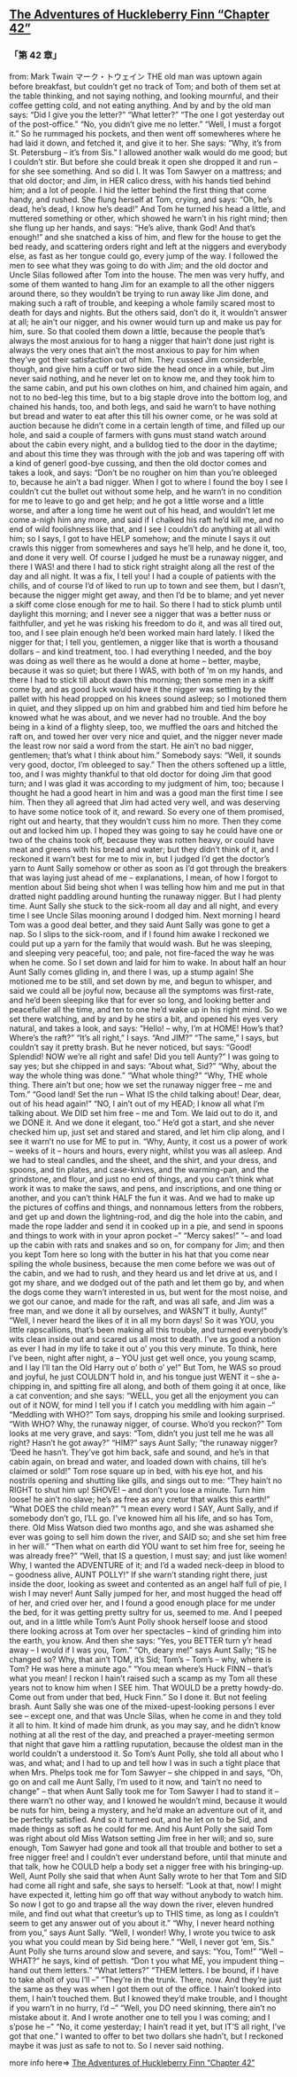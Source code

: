 ## [The Adventures of Huckleberry Finn “Chapter 42”](https://www.beanreading.com/ja/article/808?source=github )  
###  「第 42 章」 
  from:  Mark Twain マーク・トウェイン 
THE old man was uptown again before breakfast, but couldn’t get no track of Tom; and both of them set at the table thinking, and not saying nothing, and looking mournful, and their coffee getting cold, and not eating anything. And by and by the old man says:
“Did I give you the letter?”
“What letter?”
“The one I got yesterday out of the post-office.”
“No, you didn’t give me no letter.”
“Well, I must a forgot it.”
So he rummaged his pockets, and then went off somewheres where he had laid it down, and fetched it, and give it to her. She says:
“Why, it’s from St. Petersburg – it’s from Sis.”
I allowed another walk would do me good; but I couldn’t stir. But before she could break it open she dropped it and run – for she see something. And so did I. It was Tom Sawyer on a mattress; and that old doctor; and Jim, in HER calico dress, with his hands tied behind him; and a lot of people. I hid the letter behind the first thing that come handy, and rushed. She flung herself at Tom, crying, and says:
“Oh, he’s dead, he’s dead, I know he’s dead!”
And Tom he turned his head a little, and muttered something or other, which showed he warn’t in his right mind; then she flung up her hands, and says:
“He’s alive, thank God! And that’s enough!” and she snatched a kiss of him, and flew for the house to get the bed ready, and scattering orders right and left at the niggers and everybody else, as fast as her tongue could go, every jump of the way.
I followed the men to see what they was going to do with Jim; and the old doctor and Uncle Silas followed after Tom into the house. The men was very huffy, and some of them wanted to hang Jim for an example to all the other niggers around there, so they wouldn’t be trying to run away like Jim done, and making such a raft of trouble, and keeping a whole family scared most to death for days and nights. But the others said, don’t do it, it wouldn’t answer at all; he ain’t our nigger, and his owner would turn up and make us pay for him, sure. So that cooled them down a little, because the people that’s always the most anxious for to hang a nigger that hain’t done just right is always the very ones that ain’t the most anxious to pay for him when they’ve got their satisfaction out of him.
They cussed Jim considerble, though, and give him a cuff or two side the head once in a while, but Jim never said nothing, and he never let on to know me, and they took him to the same cabin, and put his own clothes on him, and chained him again, and not to no bed-leg this time, but to a big staple drove into the bottom log, and chained his hands, too, and both legs, and said he warn’t to have nothing but bread and water to eat after this till his owner come, or he was sold at auction because he didn’t come in a certain length of time, and filled up our hole, and said a couple of farmers with guns must stand watch around about the cabin every night, and a bulldog tied to the door in the daytime; and about this time they was through with the job and was tapering off with a kind of generl good-bye cussing, and then the old doctor comes and takes a look, and says:
“Don’t be no rougher on him than you’re obleeged to, because he ain’t a bad nigger. When I got to where I found the boy I see I couldn’t cut the bullet out without some help, and he warn’t in no condition for me to leave to go and get help; and he got a little worse and a little worse, and after a long time he went out of his head, and wouldn’t let me come a-nigh him any more, and said if I chalked his raft he’d kill me, and no end of wild foolishness like that, and I see I couldn’t do anything at all with him; so I says, I got to have HELP somehow; and the minute I says it out crawls this nigger from somewheres and says he’ll help, and he done it, too, and done it very well. Of course I judged he must be a runaway nigger, and there I WAS! and there I had to stick right straight along all the rest of the day and all night. It was a fix, I tell you! I had a couple of patients with the chills, and of course I’d of liked to run up to town and see them, but I dasn’t, because the nigger might get away, and then I’d be to blame; and yet never a skiff come close enough for me to hail. So there I had to stick plumb until daylight this morning; and I never see a nigger that was a better nuss or faithfuller, and yet he was risking his freedom to do it, and was all tired out, too, and I see plain enough he’d been worked main hard lately. I liked the nigger for that; I tell you, gentlemen, a nigger like that is worth a thousand dollars – and kind treatment, too. I had everything I needed, and the boy was doing as well there as he would a done at home – better, maybe, because it was so quiet; but there I WAS, with both of ‘m on my hands, and there I had to stick till about dawn this morning; then some men in a skiff come by, and as good luck would have it the nigger was setting by the pallet with his head propped on his knees sound asleep; so I motioned them in quiet, and they slipped up on him and grabbed him and tied him before he knowed what he was about, and we never had no trouble. And the boy being in a kind of a flighty sleep, too, we muffled the oars and hitched the raft on, and towed her over very nice and quiet, and the nigger never made the least row nor said a word from the start. He ain’t no bad nigger, gentlemen; that’s what I think about him.”
Somebody says:
“Well, it sounds very good, doctor, I’m obleeged to say.”
Then the others softened up a little, too, and I was mighty thankful to that old doctor for doing Jim that good turn; and I was glad it was according to my judgment of him, too; because I thought he had a good heart in him and was a good man the first time I see him. Then they all agreed that Jim had acted very well, and was deserving to have some notice took of it, and reward. So every one of them promised, right out and hearty, that they wouldn’t cuss him no more.
Then they come out and locked him up. I hoped they was going to say he could have one or two of the chains took off, because they was rotten heavy, or could have meat and greens with his bread and water; but they didn’t think of it, and I reckoned it warn’t best for me to mix in, but I judged I’d get the doctor’s yarn to Aunt Sally somehow or other as soon as I’d got through the breakers that was laying just ahead of me – explanations, I mean, of how I forgot to mention about Sid being shot when I was telling how him and me put in that dratted night paddling around hunting the runaway nigger.
But I had plenty time. Aunt Sally she stuck to the sick-room all day and all night, and every time I see Uncle Silas mooning around I dodged him.
Next morning I heard Tom was a good deal better, and they said Aunt Sally was gone to get a nap. So I slips to the sick-room, and if I found him awake I reckoned we could put up a yarn for the family that would wash. But he was sleeping, and sleeping very peaceful, too; and pale, not fire-faced the way he was when he come. So I set down and laid for him to wake. In about half an hour Aunt Sally comes gliding in, and there I was, up a stump again! She motioned me to be still, and set down by me, and begun to whisper, and said we could all be joyful now, because all the symptoms was first-rate, and he’d been sleeping like that for ever so long, and looking better and peacefuller all the time, and ten to one he’d wake up in his right mind.
So we set there watching, and by and by he stirs a bit, and opened his eyes very natural, and takes a look, and says:
“Hello! – why, I’m at HOME! How’s that? Where’s the raft?”
“It’s all right,” I says.
“And JIM?”
“The same,” I says, but couldn’t say it pretty brash. But he never noticed, but says:
“Good! Splendid! NOW we’re all right and safe! Did you tell Aunty?”
I was going to say yes; but she chipped in and says: “About what, Sid?”
“Why, about the way the whole thing was done.”
“What whole thing?”
“Why, THE whole thing. There ain’t but one; how we set the runaway nigger free – me and Tom.”
“Good land! Set the run – What IS the child talking about! Dear, dear, out of his head again!”
“NO, I ain’t out of my HEAD; I know all what I’m talking about. We DID set him free – me and Tom. We laid out to do it, and we DONE it. And we done it elegant, too.” He’d got a start, and she never checked him up, just set and stared and stared, and let him clip along, and I see it warn’t no use for ME to put in. “Why, Aunty, it cost us a power of work – weeks of it – hours and hours, every night, whilst you was all asleep. And we had to steal candles, and the sheet, and the shirt, and your dress, and spoons, and tin plates, and case-knives, and the warming-pan, and the grindstone, and flour, and just no end of things, and you can’t think what work it was to make the saws, and pens, and inscriptions, and one thing or another, and you can’t think HALF the fun it was. And we had to make up the pictures of coffins and things, and nonnamous letters from the robbers, and get up and down the lightning-rod, and dig the hole into the cabin, and made the rope ladder and send it in cooked up in a pie, and send in spoons and things to work with in your apron pocket –”
“Mercy sakes!”
”– and load up the cabin with rats and snakes and so on, for company for Jim; and then you kept Tom here so long with the butter in his hat that you come near spiling the whole business, because the men come before we was out of the cabin, and we had to rush, and they heard us and let drive at us, and I got my share, and we dodged out of the path and let them go by, and when the dogs come they warn’t interested in us, but went for the most noise, and we got our canoe, and made for the raft, and was all safe, and Jim was a free man, and we done it all by ourselves, and WASN’T it bully, Aunty!”
“Well, I never heard the likes of it in all my born days! So it was YOU, you little rapscallions, that’s been making all this trouble, and turned everybody’s wits clean inside out and scared us all most to death. I’ve as good a notion as ever I had in my life to take it out o’ you this very minute. To think, here I’ve been, night after night, a – YOU just get well once, you young scamp, and I lay I’ll tan the Old Harry out o’ both o’ ye!”
But Tom, he WAS so proud and joyful, he just COULDN’T hold in, and his tongue just WENT it – she a-chipping in, and spitting fire all along, and both of them going it at once, like a cat convention; and she says:
“WELL, you get all the enjoyment you can out of it NOW, for mind I tell you if I catch you meddling with him again –”
“Meddling with WHO?” Tom says, dropping his smile and looking surprised.
“With WHO? Why, the runaway nigger, of course. Who’d you reckon?”
Tom looks at me very grave, and says:
“Tom, didn’t you just tell me he was all right? Hasn’t he got away?”
“HIM?” says Aunt Sally; “the runaway nigger? ‘Deed he hasn’t. They’ve got him back, safe and sound, and he’s in that cabin again, on bread and water, and loaded down with chains, till he’s claimed or sold!”
Tom rose square up in bed, with his eye hot, and his nostrils opening and shutting like gills, and sings out to me:
“They hain’t no RIGHT to shut him up! SHOVE! – and don’t you lose a minute. Turn him loose! he ain’t no slave; he’s as free as any cretur that walks this earth!”
“What DOES the child mean?”
“I mean every word I SAY, Aunt Sally, and if somebody don’t go, I’LL go. I’ve knowed him all his life, and so has Tom, there. Old Miss Watson died two months ago, and she was ashamed she ever was going to sell him down the river, and SAID so; and she set him free in her will.”
“Then what on earth did YOU want to set him free for, seeing he was already free?”
“Well, that IS a question, I must say; and just like women! Why, I wanted the ADVENTURE of it; and I’d a waded neck-deep in blood to – goodness alive, AUNT POLLY!”
If she warn’t standing right there, just inside the door, looking as sweet and contented as an angel half full of pie, I wish I may never!
Aunt Sally jumped for her, and most hugged the head off of her, and cried over her, and I found a good enough place for me under the bed, for it was getting pretty sultry for us, seemed to me. And I peeped out, and in a little while Tom’s Aunt Polly shook herself loose and stood there looking across at Tom over her spectacles – kind of grinding him into the earth, you know. And then she says:
“Yes, you BETTER turn y’r head away – I would if I was you, Tom.”
“Oh, deary me!” says Aunt Sally; “IS he changed so? Why, that ain’t TOM, it’s Sid; Tom’s – Tom’s – why, where is Tom? He was here a minute ago.”
“You mean where’s Huck FINN – that’s what you mean! I reckon I hain’t raised such a scamp as my Tom all these years not to know him when I SEE him. That WOULD be a pretty howdy-do. Come out from under that bed, Huck Finn.”
So I done it. But not feeling brash.
Aunt Sally she was one of the mixed-upest-looking persons I ever see – except one, and that was Uncle Silas, when he come in and they told it all to him. It kind of made him drunk, as you may say, and he didn’t know nothing at all the rest of the day, and preached a prayer-meeting sermon that night that gave him a rattling ruputation, because the oldest man in the world couldn’t a understood it. So Tom’s Aunt Polly, she told all about who I was, and what; and I had to up and tell how I was in such a tight place that when Mrs. Phelps took me for Tom Sawyer – she chipped in and says, “Oh, go on and call me Aunt Sally, I’m used to it now, and ‘tain’t no need to change” – that when Aunt Sally took me for Tom Sawyer I had to stand it – there warn’t no other way, and I knowed he wouldn’t mind, because it would be nuts for him, being a mystery, and he’d make an adventure out of it, and be perfectly satisfied. And so it turned out, and he let on to be Sid, and made things as soft as he could for me.
And his Aunt Polly she said Tom was right about old Miss Watson setting Jim free in her will; and so, sure enough, Tom Sawyer had gone and took all that trouble and bother to set a free nigger free! and I couldn’t ever understand before, until that minute and that talk, how he COULD help a body set a nigger free with his bringing-up.
Well, Aunt Polly she said that when Aunt Sally wrote to her that Tom and SID had come all right and safe, she says to herself:
“Look at that, now! I might have expected it, letting him go off that way without anybody to watch him. So now I got to go and trapse all the way down the river, eleven hundred mile, and find out what that creetur’s up to THIS time, as long as I couldn’t seem to get any answer out of you about it.”
“Why, I never heard nothing from you,” says Aunt Sally.
“Well, I wonder! Why, I wrote you twice to ask you what you could mean by Sid being here.”
“Well, I never got ‘em, Sis.”
Aunt Polly she turns around slow and severe, and says:
“You, Tom!”
“Well – WHAT?” he says, kind of pettish.
“Don t you what ME, you impudent thing – hand out them letters.”
“What letters?”
“THEM letters. I be bound, if I have to take aholt of you I’ll –”
“They’re in the trunk. There, now. And they’re just the same as they was when I got them out of the office. I hain’t looked into them, I hain’t touched them. But I knowed they’d make trouble, and I thought if you warn’t in no hurry, I’d –”
“Well, you DO need skinning, there ain’t no mistake about it. And I wrote another one to tell you I was coming; and I s’pose he –”
“No, it come yesterday; I hain’t read it yet, but IT’S all right, I’ve got that one.”
I wanted to offer to bet two dollars she hadn’t, but I reckoned maybe it was just as safe to not to. So I never said nothing.


more info here=>   [The Adventures of Huckleberry Finn “Chapter 42”](https://www.beanreading.com/ja/article/808?source=github ) 
